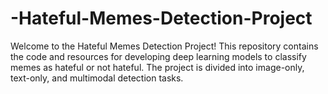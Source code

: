 # -Hateful-Memes-Detection-Project
Welcome to the Hateful Memes Detection Project! This repository contains the code and resources for developing deep learning models to classify memes as hateful or not hateful. The project is divided into image-only, text-only, and multimodal detection tasks.

